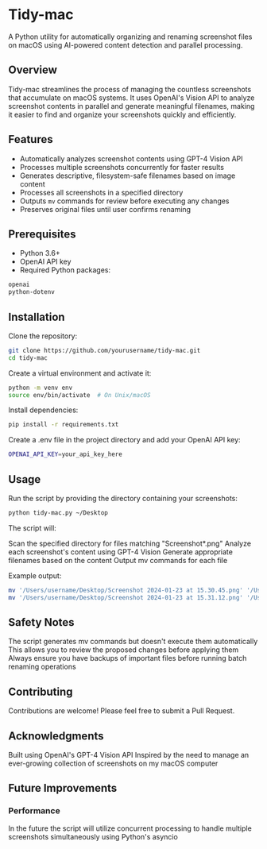 # Tidy-mac

A Python utility for automatically organizing and renaming screenshot files on macOS using AI-powered content detection and parallel processing.

## Overview

Tidy-mac streamlines the process of managing the countless screenshots that accumulate on macOS systems. It uses OpenAI's Vision API to analyze screenshot contents in parallel and generate meaningful filenames, making it easier to find and organize your screenshots quickly and efficiently.

## Features

* Automatically analyzes screenshot contents using GPT-4 Vision API
* Processes multiple screenshots concurrently for faster results
* Generates descriptive, filesystem-safe filenames based on image content
* Processes all screenshots in a specified directory
* Outputs `mv` commands for review before executing any changes
* Preserves original files until user confirms renaming

## Prerequisites

* Python 3.6+
* OpenAI API key
* Required Python packages:

```bash
openai
python-dotenv
```

## Installation

Clone the repository:

```bash
git clone https://github.com/yourusername/tidy-mac.git
cd tidy-mac
```

Create a virtual environment and activate it:

```bash
python -m venv env
source env/bin/activate  # On Unix/macOS
```

Install dependencies:

```bash
pip install -r requirements.txt
```

Create a .env file in the project directory and add your OpenAI API key:

```bash
OPENAI_API_KEY=your_api_key_here
```

## Usage

Run the script by providing the directory containing your screenshots:

```bash
python tidy-mac.py ~/Desktop
```

The script will:

Scan the specified directory for files matching "Screenshot*.png"
Analyze each screenshot's content using GPT-4 Vision
Generate appropriate filenames based on the content
Output mv commands for each file

Example output:

```bash
mv '/Users/username/Desktop/Screenshot 2024-01-23 at 15.30.45.png' '/Users/username/Desktop/code_editor_python.png'
mv '/Users/username/Desktop/Screenshot 2024-01-23 at 15.31.12.png' '/Users/username/Desktop/browser_documentation.png'
```

## Safety Notes

The script generates mv commands but doesn't execute them automatically
This allows you to review the proposed changes before applying them
Always ensure you have backups of important files before running batch renaming operations

## Contributing

Contributions are welcome! Please feel free to submit a Pull Request.

## Acknowledgments

Built using OpenAI's GPT-4 Vision API
Inspired by the need to manage an ever-growing collection of screenshots on my macOS computer

## Future Improvements

### Performance

In the future the script will utilize concurrent processing to handle multiple screenshots simultaneously using Python's asyncio
